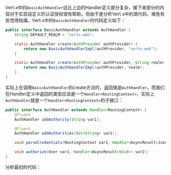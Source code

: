 Vert.x中的`BasicAuthHandler`远比上边的Handler定义部分复杂，接下来部分的内容对于实现自定义的认证授权很有帮助，但由于是分析Vert.x中的源代码，难免有些觉得枯燥。Vert.x中的`BasicAuthHandler`的代码定义如下：

```java
public interface BasicAuthHandler extends AuthHandler {
    String DEFAULT_REALM = "vertx-web";

    static AuthHandler create(AuthProvider authProvider) {
        return new BasicAuthHandlerImpl(authProvider, "vertx-web");
    }

    static AuthHandler create(AuthProvider authProvider, String realm) {
        return new BasicAuthHandlerImpl(authProvider, realm);
    }
}
```

实际上在调用`BasicAuthHandler`的create方法时，返回值是`AuthHandler`，而我们在Handler定义中返回的类型应该是一个`Handler<RoutingContext>`，实际上`AuthHandler`就是一个`Handler<RoutingContext>`的子接口：

```java
public interface AuthHandler extends Handler<RoutingContext> {
    @Fluent
    AuthHandler addAuthority(String var1);

    @Fluent
    AuthHandler addAuthorities(Set<String> var1);

    void parseCredentials(RoutingContext var1, Handler<AsyncResult<JsonObject>> var2);

    void authorize(User var1, Handler<AsyncResult<Void>> var2);
}
```

分析最初的代码：



